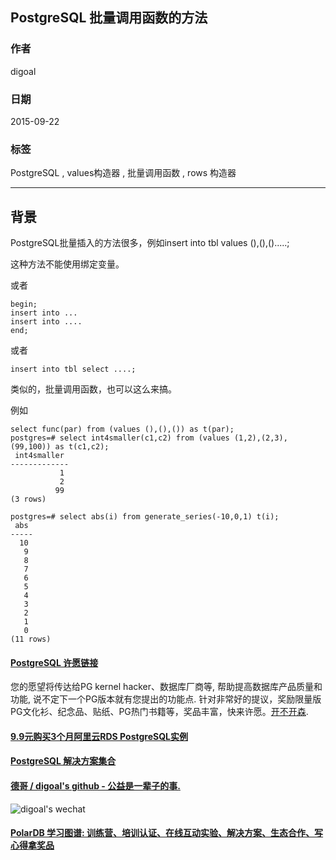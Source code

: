 ## PostgreSQL 批量调用函数的方法  
                                                                                                                 
### 作者                                                                                                
digoal                                                                                                
                                                                                                
### 日期                                                                                                 
2015-09-22                                                                                     
                                                                                                  
### 标签                                                                                                
PostgreSQL , values构造器 , 批量调用函数 , rows 构造器      
                                                                                                            
----                                                                                                            
                                                                                                             
## 背景                                     
PostgreSQL批量插入的方法很多，例如insert into tbl values (),(),().....;  
  
这种方法不能使用绑定变量。  
  
或者  
  
```  
begin;  
insert into ...  
insert into ....  
end;  
```  
  
或者  
  
```  
insert into tbl select ....;  
```  
  
类似的，批量调用函数，也可以这么来搞。  
  
例如  
  
```  
select func(par) from (values (),(),()) as t(par);  
postgres=# select int4smaller(c1,c2) from (values (1,2),(2,3),(99,100)) as t(c1,c2);  
 int4smaller   
-------------  
           1  
           2  
          99  
(3 rows)  
  
postgres=# select abs(i) from generate_series(-10,0,1) t(i);  
 abs   
-----  
  10  
   9  
   8  
   7  
   6  
   5  
   4  
   3  
   2  
   1  
   0  
(11 rows)  
```  
  
  
  
  
  
  
  
  
  
  
  
  
  
  
  
  
  
  
  
  
  
  
  
  
  
  
  
  
  
  
  
  
  
  
  
  
  
  
  
  
  
  
  
  
  
  
  
  
  
  
  
  
  
  
  
  
  
  
  
  
  
  
  
  
  
  
  
  
  
  
  
  
  
#### [PostgreSQL 许愿链接](https://github.com/digoal/blog/issues/76 "269ac3d1c492e938c0191101c7238216")
您的愿望将传达给PG kernel hacker、数据库厂商等, 帮助提高数据库产品质量和功能, 说不定下一个PG版本就有您提出的功能点. 针对非常好的提议，奖励限量版PG文化衫、纪念品、贴纸、PG热门书籍等，奖品丰富，快来许愿。[开不开森](https://github.com/digoal/blog/issues/76 "269ac3d1c492e938c0191101c7238216").  
  
  
#### [9.9元购买3个月阿里云RDS PostgreSQL实例](https://www.aliyun.com/database/postgresqlactivity "57258f76c37864c6e6d23383d05714ea")
  
  
#### [PostgreSQL 解决方案集合](https://yq.aliyun.com/topic/118 "40cff096e9ed7122c512b35d8561d9c8")
  
  
#### [德哥 / digoal's github - 公益是一辈子的事.](https://github.com/digoal/blog/blob/master/README.md "22709685feb7cab07d30f30387f0a9ae")
  
  
![digoal's wechat](../pic/digoal_weixin.jpg "f7ad92eeba24523fd47a6e1a0e691b59")
  
  
#### [PolarDB 学习图谱: 训练营、培训认证、在线互动实验、解决方案、生态合作、写心得拿奖品](https://www.aliyun.com/database/openpolardb/activity "8642f60e04ed0c814bf9cb9677976bd4")
  
